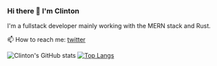 ### Hi there 👋 I'm Clinton
I'm a fullstack developer mainly working with the MERN stack and Rust.

📫 How to reach me: [twitter](https://twitter.com/clish_illa)

![Clinton's GitHub stats](https://github-readme-stats.vercel.app/api?username=Clish254&show_icons=true&theme=gruvbox&count_private=true)
[![Top Langs](https://github-readme-stats.vercel.app/api/top-langs/?username=Clish254&theme=gruvbox&langs_count=8&layout=compact)](https://github.com/Clish254/github-readme-stats)


